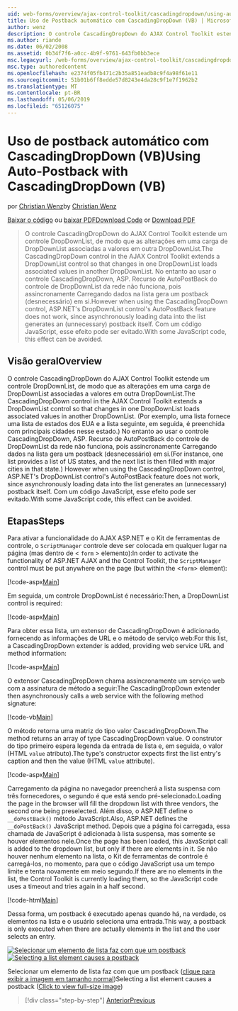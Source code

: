```yaml
---
uid: web-forms/overview/ajax-control-toolkit/cascadingdropdown/using-auto-postback-with-cascadingdropdown-vb
title: Uso de Postback automático com CascadingDropDown (VB) | Microsoft Docs
author: wenz
description: O controle CascadingDropDown do AJAX Control Toolkit estende um controle DropDownList, de modo que as alterações em uma carga de DropDownList associado valores em anoth...
ms.author: riande
ms.date: 06/02/2008
ms.assetid: 0b34f7f6-a0cc-4b9f-9761-643fb0bb3ece
msc.legacyurl: /web-forms/overview/ajax-control-toolkit/cascadingdropdown/using-auto-postback-with-cascadingdropdown-vb
msc.type: authoredcontent
ms.openlocfilehash: e2374f05fb471c2b35a851eadb8c9f4a98f61e11
ms.sourcegitcommit: 51b01b6ff8edde57d8243e4da28c9f1e7f1962b2
ms.translationtype: MT
ms.contentlocale: pt-BR
ms.lasthandoff: 05/06/2019
ms.locfileid: "65126075"
---
```

# <a name="using-auto-postback-with-cascadingdropdown-vb"></a><span data-ttu-id="d15a7-103">Uso de postback automático com CascadingDropDown (VB)</span><span class="sxs-lookup"><span data-stu-id="d15a7-103">Using Auto-Postback with CascadingDropDown (VB)</span></span>

<span data-ttu-id="d15a7-104">por [Christian Wenz](https://github.com/wenz)</span><span class="sxs-lookup"><span data-stu-id="d15a7-104">by [Christian Wenz](https://github.com/wenz)</span></span>

<span data-ttu-id="d15a7-105">[Baixar o código](http://download.microsoft.com/download/9/0/7/907760b1-2c60-4f81-aeb6-ca416a573b0d/cascadingdropdown3.vb.zip) ou [baixar PDF](http://download.microsoft.com/download/2/d/c/2dc10e34-6983-41d4-9c08-f78f5387d32b/cascadingdropdown3VB.pdf)</span><span class="sxs-lookup"><span data-stu-id="d15a7-105">[Download Code](http://download.microsoft.com/download/9/0/7/907760b1-2c60-4f81-aeb6-ca416a573b0d/cascadingdropdown3.vb.zip) or [Download PDF](http://download.microsoft.com/download/2/d/c/2dc10e34-6983-41d4-9c08-f78f5387d32b/cascadingdropdown3VB.pdf)</span></span>

> <span data-ttu-id="d15a7-106">O controle CascadingDropDown do AJAX Control Toolkit estende um controle DropDownList, de modo que as alterações em uma carga de DropDownList associadas a valores em outra DropDownList.</span><span class="sxs-lookup"><span data-stu-id="d15a7-106">The CascadingDropDown control in the AJAX Control Toolkit extends a DropDownList control so that changes in one DropDownList loads associated values in another DropDownList.</span></span> <span data-ttu-id="d15a7-107">No entanto ao usar o controle CascadingDropDown, ASP. Recurso de AutoPostBack do controle de DropDownList da rede não funciona, pois assincronamente Carregando dados na lista gera um postback (desnecessário) em si.</span><span class="sxs-lookup"><span data-stu-id="d15a7-107">However when using the CascadingDropDown control, ASP.NET's DropDownList control's AutoPostBack feature does not work, since asynchronously loading data into the list generates an (unnecessary) postback itself.</span></span> <span data-ttu-id="d15a7-108">Com um código JavaScript, esse efeito pode ser evitado.</span><span class="sxs-lookup"><span data-stu-id="d15a7-108">With some JavaScript code, this effect can be avoided.</span></span>

## <a name="overview"></a><span data-ttu-id="d15a7-109">Visão geral</span><span class="sxs-lookup"><span data-stu-id="d15a7-109">Overview</span></span>

<span data-ttu-id="d15a7-110">O controle CascadingDropDown do AJAX Control Toolkit estende um controle DropDownList, de modo que as alterações em uma carga de DropDownList associadas a valores em outra DropDownList.</span><span class="sxs-lookup"><span data-stu-id="d15a7-110">The CascadingDropDown control in the AJAX Control Toolkit extends a DropDownList control so that changes in one DropDownList loads associated values in another DropDownList.</span></span> <span data-ttu-id="d15a7-111">(Por exemplo, uma lista fornece uma lista de estados dos EUA e a lista seguinte, em seguida, é preenchida com principais cidades nesse estado.) No entanto ao usar o controle CascadingDropDown, ASP. Recurso de AutoPostBack do controle de DropDownList da rede não funciona, pois assincronamente Carregando dados na lista gera um postback (desnecessário) em si.</span><span class="sxs-lookup"><span data-stu-id="d15a7-111">(For instance, one list provides a list of US states, and the next list is then filled with major cities in that state.) However when using the CascadingDropDown control, ASP.NET's DropDownList control's AutoPostBack feature does not work, since asynchronously loading data into the list generates an (unnecessary) postback itself.</span></span> <span data-ttu-id="d15a7-112">Com um código JavaScript, esse efeito pode ser evitado.</span><span class="sxs-lookup"><span data-stu-id="d15a7-112">With some JavaScript code, this effect can be avoided.</span></span>

## <a name="steps"></a><span data-ttu-id="d15a7-113">Etapas</span><span class="sxs-lookup"><span data-stu-id="d15a7-113">Steps</span></span>

<span data-ttu-id="d15a7-114">Para ativar a funcionalidade do AJAX ASP.NET e o Kit de ferramentas de controle, o `ScriptManager` controle deve ser colocada em qualquer lugar na página (mas dentro de &lt; `form` &gt; elemento):</span><span class="sxs-lookup"><span data-stu-id="d15a7-114">In order to activate the functionality of ASP.NET AJAX and the Control Toolkit, the `ScriptManager` control must be put anywhere on the page (but within the &lt;`form`&gt; element):</span></span>

[!code-aspx[Main](using-auto-postback-with-cascadingdropdown-vb/samples/sample1.aspx)]

<span data-ttu-id="d15a7-115">Em seguida, um controle DropDownList é necessário:</span><span class="sxs-lookup"><span data-stu-id="d15a7-115">Then, a DropDownList control is required:</span></span>

[!code-aspx[Main](using-auto-postback-with-cascadingdropdown-vb/samples/sample2.aspx)]

<span data-ttu-id="d15a7-116">Para obter essa lista, um extensor de CascadingDropDown é adicionado, fornecendo as informações de URL e o método de serviço web:</span><span class="sxs-lookup"><span data-stu-id="d15a7-116">For this list, a CascadingDropDown extender is added, providing web service URL and method information:</span></span>

[!code-aspx[Main](using-auto-postback-with-cascadingdropdown-vb/samples/sample3.aspx)]

<span data-ttu-id="d15a7-117">O extensor CascadingDropDown chama assincronamente um serviço web com a assinatura de método a seguir:</span><span class="sxs-lookup"><span data-stu-id="d15a7-117">The CascadingDropDown extender then asynchronously calls a web service with the following method signature:</span></span>

[!code-vb[Main](using-auto-postback-with-cascadingdropdown-vb/samples/sample4.vb)]

<span data-ttu-id="d15a7-118">O método retorna uma matriz do tipo valor CascadingDropDown.</span><span class="sxs-lookup"><span data-stu-id="d15a7-118">The method returns an array of type CascadingDropDown value.</span></span> <span data-ttu-id="d15a7-119">O construtor do tipo primeiro espera legenda da entrada de lista e, em seguida, o valor (HTML `value` atributo).</span><span class="sxs-lookup"><span data-stu-id="d15a7-119">The type's constructor expects first the list entry's caption and then the value (HTML `value` attribute).</span></span>

[!code-aspx[Main](using-auto-postback-with-cascadingdropdown-vb/samples/sample5.aspx)]

<span data-ttu-id="d15a7-120">Carregamento da página no navegador preencherá a lista suspensa com três fornecedores, o segundo é que está sendo pré-selecionado.</span><span class="sxs-lookup"><span data-stu-id="d15a7-120">Loading the page in the browser will fill the dropdown list with three vendors, the second one being preselected.</span></span> <span data-ttu-id="d15a7-121">Além disso, o ASP.NET define o `__doPostBack()` método JavaScript.</span><span class="sxs-lookup"><span data-stu-id="d15a7-121">Also, ASP.NET defines the `__doPostBack()` JavaScript method.</span></span> <span data-ttu-id="d15a7-122">Depois que a página foi carregada, essa chamada de JavaScript é adicionada à lista suspensa, mas somente se houver elementos nele.</span><span class="sxs-lookup"><span data-stu-id="d15a7-122">Once the page has been loaded, this JavaScript call is added to the dropdown list, but only if there are elements in it.</span></span> <span data-ttu-id="d15a7-123">Se não houver nenhum elemento na lista, o Kit de ferramentas de controle é carregá-los, no momento, para que o código JavaScript usa um tempo limite e tenta novamente em meio segundo.</span><span class="sxs-lookup"><span data-stu-id="d15a7-123">If there are no elements in the list, the Control Toolkit is currently loading them, so the JavaScript code uses a timeout and tries again in a half second.</span></span>

[!code-html[Main](using-auto-postback-with-cascadingdropdown-vb/samples/sample6.html)]

<span data-ttu-id="d15a7-124">Dessa forma, um postback é executado apenas quando há, na verdade, os elementos na lista e o usuário seleciona uma entrada.</span><span class="sxs-lookup"><span data-stu-id="d15a7-124">This way, a postback is only executed when there are actually elements in the list and the user selects an entry.</span></span>

<span data-ttu-id="d15a7-125">[![Selecionar um elemento de lista faz com que um postback](using-auto-postback-with-cascadingdropdown-vb/_static/image2.png)](using-auto-postback-with-cascadingdropdown-vb/_static/image1.png)</span><span class="sxs-lookup"><span data-stu-id="d15a7-125">[![Selecting a list element causes a postback](using-auto-postback-with-cascadingdropdown-vb/_static/image2.png)](using-auto-postback-with-cascadingdropdown-vb/_static/image1.png)</span></span>

<span data-ttu-id="d15a7-126">Selecionar um elemento de lista faz com que um postback ([clique para exibir a imagem em tamanho normal](using-auto-postback-with-cascadingdropdown-vb/_static/image3.png))</span><span class="sxs-lookup"><span data-stu-id="d15a7-126">Selecting a list element causes a postback ([Click to view full-size image](using-auto-postback-with-cascadingdropdown-vb/_static/image3.png))</span></span>

> [!div class="step-by-step"]
> [<span data-ttu-id="d15a7-127">Anterior</span><span class="sxs-lookup"><span data-stu-id="d15a7-127">Previous</span></span>](presetting-list-entries-with-cascadingdropdown-vb.md)
